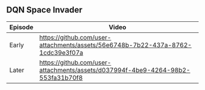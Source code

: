 
## DQN Space Invader

| Episode | Video |
|---------|--------|
| Early        | https://github.com/user-attachments/assets/56e6748b-7b22-437a-8762-1cdc39e3f07a |
| Later        | https://github.com/user-attachments/assets/d037994f-4be9-4264-98b2-553fa31b70f8 |




